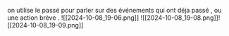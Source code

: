 
on utilise le passé pour parler sur des événements qui ont déja passé , ou une action brève .
![[2024-10-08_19-06.png]]
![[2024-10-08_19-08.png]]![[2024-10-08_19-09.png]]